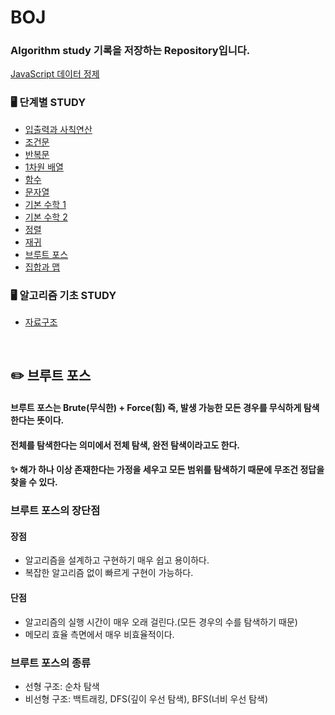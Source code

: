 # BOJ
### Algorithm study 기록을 저장하는 Repository입니다.

[JavaScript 데이터 정제](https://it-factory-with-taek.tistory.com/entry/%EB%B0%B1%EC%A4%80-%EC%95%8C%EA%B3%A0%EB%A6%AC%EC%A6%98-JavaScript%EB%A1%9C-%EB%AC%B8%EC%A0%9C-%ED%92%80%EA%B8%B0Nodejs-%EC%9E%85%EC%B6%9C%EB%A0%A5-%EA%B4%80%EB%A6%AC)

### 🖥️ 단계별 STUDY

* [입출력과 사칙연산](https://github.com/6uamy/BOJ/tree/main/basic/%EC%9E%85%EC%B6%9C%EB%A0%A5%EA%B3%BC%20%EC%82%AC%EC%B9%99%EC%97%B0%EC%82%B0)
* [조건문](https://github.com/6uamy/BOJ/tree/main/basic/%EC%A1%B0%EA%B1%B4%EB%AC%B8)
* [반복문](https://github.com/6uamy/BOJ/tree/main/basic/%EB%B0%98%EB%B3%B5%EB%AC%B8)
* [1차원 배열](https://github.com/6uamy/BOJ/tree/main/basic/%EB%B0%B0%EC%97%B4)
* [함수](https://github.com/6uamy/BOJ/tree/main/basic/%ED%95%A8%EC%88%98)
* [문자열](https://github.com/6uamy/BOJ/tree/main/basic/%EB%AC%B8%EC%9E%90%EC%97%B4)
* [기본 수학 1](https://github.com/6uamy/BOJ/tree/main/basic/%EA%B8%B0%EB%B3%B8%20%EC%88%98%ED%95%991)
* [기본 수학 2](https://github.com/6uamy/BOJ/tree/main/basic/%EA%B8%B0%EB%B3%B8%20%EC%88%98%ED%95%992)
* [정렬](https://github.com/6uamy/BOJ/tree/main/basic/%EC%A0%95%EB%A0%AC)
* [재귀](https://github.com/6uamy/BOJ/tree/main/basic/%EC%9E%AC%EA%B7%80)
* [브루트 포스](https://github.com/6uamy/BOJ/tree/main/basic/%EB%B8%8C%EB%A3%A8%ED%8A%B8%ED%8F%AC%EC%8A%A4)
* [집합과 맵](https://github.com/6uamy/BOJ/tree/main/basic/%EC%A7%91%ED%95%A9%EA%B3%BC%20%EB%A7%B5)

### 🖥️ 알고리즘 기초 STUDY

* [자료구조](https://github.com/6uamy/BOJ/tree/main/start/%EC%9E%90%EB%A3%8C%EA%B5%AC%EC%A1%B0)

<br>

## ✏️ 브루트 포스

#### 브루트 포스는 Brute(무식한) + Force(힘) 즉, 발생 가능한 모든 경우를 무식하게 탐색한다는 뜻이다.
#### 전체를 탐색한다는 의미에서 전체 탐색, 완전 탐색이라고도 한다.

#### ✨ 해가 하나 이상 존재한다는 가정을 세우고 모든 범위를 탐색하기 때문에 무조건 정답을 찾을 수 있다.

### 브루트 포스의 장단점

#### 장점

- 알고리즘을 설계하고 구현하기 매우 쉽고 용이하다.
- 복잡한 알고리즘 없이 빠르게 구현이 가능하다.

#### 단점

- 알고리즘의 실행 시간이 매우 오래 걸린다.(모든 경우의 수를 탐색하기 때문)
- 메모리 효율 측면에서 매우 비효율적이다.

### 브루트 포스의 종류

- 선형 구조: 순차 탐색
- 비선형 구조: 백트래킹, DFS(깊이 우선 탐색), BFS(너비 우선 탐색)
